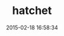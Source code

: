 ---
layout: post
title:  "hatchet"
repo:   "gshutler/hatchet"
date:   2015-02-18 16:58:34
gemurl: http://gshutler.github.com/hatchet/
---
